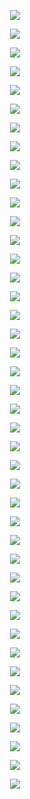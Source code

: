 <p align="center"> <img src= all_figs/MLP(n_h_l=5,n_n=128,Run=1,Epoch=00000,step=000,Lea.png /> </p>
<p align="center"> <img src= all_figs/MLP(n_h_l=5,n_n=128,Run=1,Epoch=00001,step=1122,Le.png /> </p>
<p align="center"> <img src= all_figs/MLP(n_h_l=5,n_n=128,Run=1,Epoch=00001,step=1309,Le.png /> </p>
<p align="center"> <img src= all_figs/MLP(n_h_l=5,n_n=128,Run=1,Epoch=00001,step=1496,Le.png /> </p>
<p align="center"> <img src= all_figs/MLP(n_h_l=5,n_n=128,Run=1,Epoch=00001,step=1683,Le.png /> </p>
<p align="center"> <img src= all_figs/MLP(n_h_l=5,n_n=128,Run=1,Epoch=00001,step=187,Lea.png /> </p>
<p align="center"> <img src= all_figs/MLP(n_h_l=5,n_n=128,Run=1,Epoch=00001,step=1870,Le.png /> </p>
<p align="center"> <img src= all_figs/MLP(n_h_l=5,n_n=128,Run=1,Epoch=00001,step=374,Lea.png /> </p>
<p align="center"> <img src= all_figs/MLP(n_h_l=5,n_n=128,Run=1,Epoch=00001,step=561,Lea.png /> </p>
<p align="center"> <img src= all_figs/MLP(n_h_l=5,n_n=128,Run=1,Epoch=00001,step=748,Lea.png /> </p>
<p align="center"> <img src= all_figs/MLP(n_h_l=5,n_n=128,Run=1,Epoch=00001,step=935,Lea.png /> </p>
<p align="center"> <img src= all_figs/MLP(n_h_l=5,n_n=128,Run=1,Epoch=00010,step=1875,Le.png /> </p>
<p align="center"> <img src= all_figs/MLP(n_h_l=5,n_n=128,Run=1,Epoch=00020,step=1875,Le.png /> </p>
<p align="center"> <img src= all_figs/MLP(n_h_l=5,n_n=128,Run=1,Epoch=00030,step=1875,Le.png /> </p>
<p align="center"> <img src= all_figs/MLP(n_h_l=5,n_n=128,Run=2,Epoch=00000,step=000,Lea.png /> </p>
<p align="center"> <img src= all_figs/MLP(n_h_l=5,n_n=128,Run=2,Epoch=00001,step=1122,Le.png /> </p>
<p align="center"> <img src= all_figs/MLP(n_h_l=5,n_n=128,Run=2,Epoch=00001,step=1309,Le.png /> </p>
<p align="center"> <img src= all_figs/MLP(n_h_l=5,n_n=128,Run=2,Epoch=00001,step=1496,Le.png /> </p>
<p align="center"> <img src= all_figs/MLP(n_h_l=5,n_n=128,Run=2,Epoch=00001,step=1683,Le.png /> </p>
<p align="center"> <img src= all_figs/MLP(n_h_l=5,n_n=128,Run=2,Epoch=00001,step=187,Lea.png /> </p>
<p align="center"> <img src= all_figs/MLP(n_h_l=5,n_n=128,Run=2,Epoch=00001,step=1870,Le.png /> </p>
<p align="center"> <img src= all_figs/MLP(n_h_l=5,n_n=128,Run=2,Epoch=00001,step=374,Lea.png /> </p>
<p align="center"> <img src= all_figs/MLP(n_h_l=5,n_n=128,Run=2,Epoch=00001,step=561,Lea.png /> </p>
<p align="center"> <img src= all_figs/MLP(n_h_l=5,n_n=128,Run=2,Epoch=00001,step=748,Lea.png /> </p>
<p align="center"> <img src= all_figs/MLP(n_h_l=5,n_n=128,Run=2,Epoch=00001,step=935,Lea.png /> </p>
<p align="center"> <img src= all_figs/MLP(n_h_l=5,n_n=128,Run=2,Epoch=00010,step=1875,Le.png /> </p>
<p align="center"> <img src= all_figs/MLP(n_h_l=5,n_n=128,Run=2,Epoch=00020,step=1875,Le.png /> </p>
<p align="center"> <img src= all_figs/MLP(n_h_l=5,n_n=128,Run=2,Epoch=00030,step=1875,Le.png /> </p>
<p align="center"> <img src= all_figs/MLP(n_h_l=5,n_n=128,Run=3,Epoch=00000,step=000,Lea.png /> </p>
<p align="center"> <img src= all_figs/MLP(n_h_l=5,n_n=128,Run=3,Epoch=00001,step=1122,Le.png /> </p>
<p align="center"> <img src= all_figs/MLP(n_h_l=5,n_n=128,Run=3,Epoch=00001,step=1309,Le.png /> </p>
<p align="center"> <img src= all_figs/MLP(n_h_l=5,n_n=128,Run=3,Epoch=00001,step=1496,Le.png /> </p>
<p align="center"> <img src= all_figs/MLP(n_h_l=5,n_n=128,Run=3,Epoch=00001,step=1683,Le.png /> </p>
<p align="center"> <img src= all_figs/MLP(n_h_l=5,n_n=128,Run=3,Epoch=00001,step=187,Lea.png /> </p>
<p align="center"> <img src= all_figs/MLP(n_h_l=5,n_n=128,Run=3,Epoch=00001,step=1870,Le.png /> </p>
<p align="center"> <img src= all_figs/MLP(n_h_l=5,n_n=128,Run=3,Epoch=00001,step=374,Lea.png /> </p>
<p align="center"> <img src= all_figs/MLP(n_h_l=5,n_n=128,Run=3,Epoch=00001,step=561,Lea.png /> </p>
<p align="center"> <img src= all_figs/MLP(n_h_l=5,n_n=128,Run=3,Epoch=00001,step=748,Lea.png /> </p>
<p align="center"> <img src= all_figs/MLP(n_h_l=5,n_n=128,Run=3,Epoch=00001,step=935,Lea.png /> </p>
<p align="center"> <img src= all_figs/MLP(n_h_l=5,n_n=128,Run=3,Epoch=00010,step=1875,Le.png /> </p>
<p align="center"> <img src= all_figs/MLP(n_h_l=5,n_n=128,Run=3,Epoch=00020,step=1875,Le.png /> </p>
<p align="center"> <img src= all_figs/MLP(n_h_l=5,n_n=128,Run=3,Epoch=00030,step=1875,Le.png /> </p>
